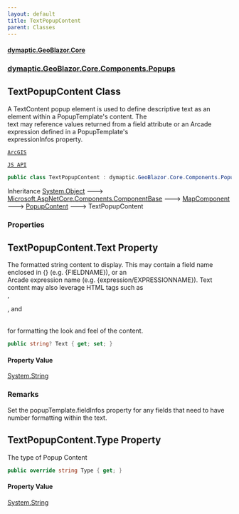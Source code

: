 ```yaml
---
layout: default
title: TextPopupContent
parent: Classes
---
```

#### [dymaptic.GeoBlazor.Core](index.html 'index')
### [dymaptic.GeoBlazor.Core.Components.Popups](index.html#dymaptic.GeoBlazor.Core.Components.Popups 'dymaptic.GeoBlazor.Core.Components.Popups')

## TextPopupContent Class

A TextContent popup element is used to define descriptive text as an element within a PopupTemplate's content. The  
text may reference values returned from a field attribute or an Arcade expression defined in a PopupTemplate's  
expressionInfos property.  
<a target="_blank" href="https://developers.arcgis.com/javascript/latest/api-reference/esri-popup-content-TextContent.html">  
    ArcGIS  
    JS API  
</a>

```csharp
public class TextPopupContent : dymaptic.GeoBlazor.Core.Components.Popups.PopupContent
```

Inheritance [System.Object](https://docs.microsoft.com/en-us/dotnet/api/System.Object 'System.Object') &#129106; [Microsoft.AspNetCore.Components.ComponentBase](https://docs.microsoft.com/en-us/dotnet/api/Microsoft.AspNetCore.Components.ComponentBase 'Microsoft.AspNetCore.Components.ComponentBase') &#129106; [MapComponent](dymaptic.GeoBlazor.Core.Components.MapComponent.html 'dymaptic.GeoBlazor.Core.Components.MapComponent') &#129106; [PopupContent](dymaptic.GeoBlazor.Core.Components.Popups.PopupContent.html 'dymaptic.GeoBlazor.Core.Components.Popups.PopupContent') &#129106; TextPopupContent
### Properties

<a name='dymaptic.GeoBlazor.Core.Components.Popups.TextPopupContent.Text'></a>

## TextPopupContent.Text Property

The formatted string content to display. This may contain a field name enclosed in {} (e.g. {FIELDNAME}), or an  
Arcade expression name (e.g. {expression/EXPRESSIONNAME}). Text content may also leverage HTML tags such as <b></b>  
, <p></p>, and <table></table> for formatting the look and feel of the content.

```csharp
public string? Text { get; set; }
```

#### Property Value
[System.String](https://docs.microsoft.com/en-us/dotnet/api/System.String 'System.String')

### Remarks
Set the popupTemplate.fieldInfos property for any fields that need to have number formatting within the text.

<a name='dymaptic.GeoBlazor.Core.Components.Popups.TextPopupContent.Type'></a>

## TextPopupContent.Type Property

The type of Popup Content

```csharp
public override string Type { get; }
```

#### Property Value
[System.String](https://docs.microsoft.com/en-us/dotnet/api/System.String 'System.String')
